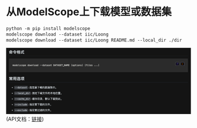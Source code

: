 # 从ModelScope上下载模型或数据集

```{bash}
python -m pip install modelscope
modelscope download --dataset iic/Loong
modelscope download --dataset iic/Loong README.md --local_dir ./dir
```


![API文档](image.png)
(API文档：[链接](https://www.modelscope.cn/docs/datasets/download#3-%E4%BD%BF%E7%94%A8%E5%91%BD%E4%BB%A4%E8%A1%8C%E5%B7%A5%E5%85%B7%E4%B8%8B%E8%BD%BD%E6%95%B0%E6%8D%AE%E9%9B%86%E6%96%87%E4%BB%B6))
